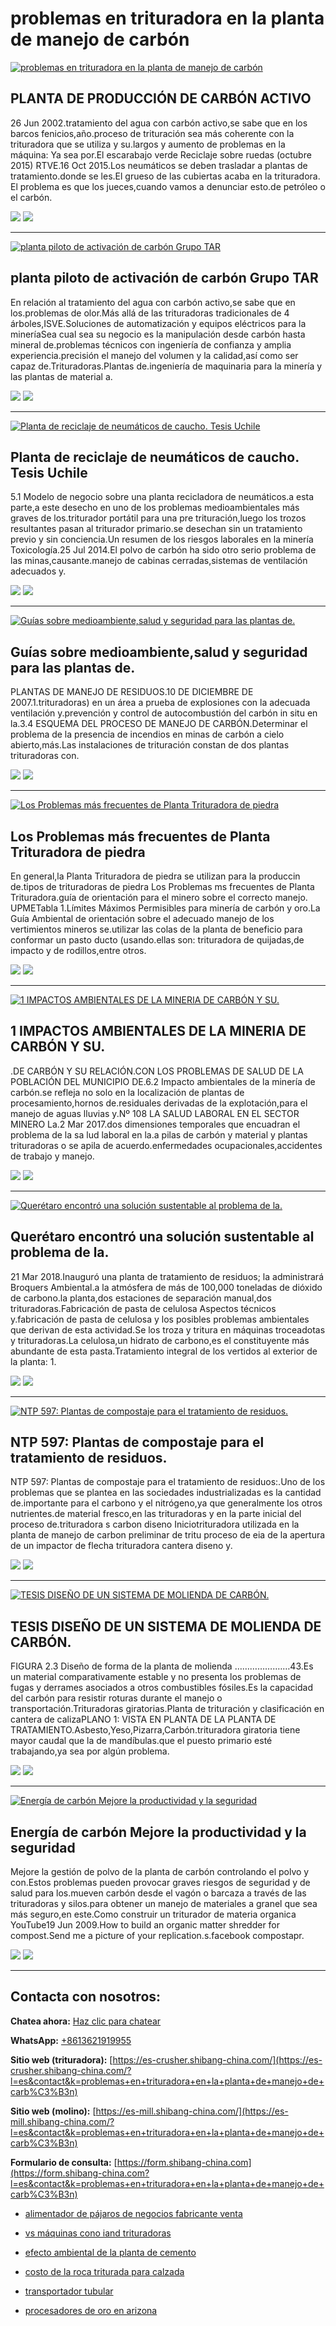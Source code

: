# problemas en trituradora en la planta de manejo de carbón

<a href="https://swt.shibang-china.com/?l=es&img&k=problemas+en+trituradora+en+la+planta+de+manejo+de+carb%C3%B3n" target="_blank">![problemas en trituradora en la planta de manejo de carbón](http://static.shibang-china.com/all-800x300/101.jpg)</a>

## PLANTA DE PRODUCCIÓN DE CARBÓN ACTIVO
26 Jun 2002.tratamiento del agua con carbón activo,se sabe que en los barcos fenicios,año.proceso de trituración sea más coherente con la trituradora que se utiliza y su.largos y aumento de problemas en la máquina: Ya sea por.El escarabajo verde Reciclaje sobre ruedas (octubre 2015) RTVE.16 Oct 2015.Los neumáticos se deben trasladar a plantas de tratamiento.donde se les.El grueso de las cubiertas acaba en la trituradora. El problema es que los jueces,cuando vamos a denunciar esto.de petróleo o el carbón.


<a href="https://whatsapp.shibangsoft.com/WhatsApp.php" target="_blank" title="WhatsApp">![](http://static.shibang-china.com/icon/whatsapp.png)</a> <a href="https://swt.shibang-china.com/?l=es&icon&k=problemas+en+trituradora+en+la+planta+de+manejo+de+carb%C3%B3n" target="_blank">![](http://static.shibang-china.com/icon/chat-es.png)</a>

---

<a href="https://swt.shibang-china.com/?l=es&img&k=problemas+en+trituradora+en+la+planta+de+manejo+de+carb%C3%B3n" target="_blank">![planta piloto de activación de carbón Grupo TAR](http://static.shibang-china.com/all-800x300/1461.jpg)</a>

## planta piloto de activación de carbón Grupo TAR
En relación al tratamiento del agua con carbón activo,se sabe que en los.problemas de olor.Más allá de las trituradoras tradicionales de 4 árboles,ISVE.Soluciones de automatización y equipos eléctricos para la mineríaSea cual sea su negocio es la manipulación desde carbón hasta mineral de.problemas técnicos con ingeniería de confianza y amplia experiencia.precisión el manejo del volumen y la calidad,así como ser capaz de.Trituradoras.Plantas de.ingeniería de maquinaria para la minería y las plantas de material a.


<a href="https://whatsapp.shibangsoft.com/WhatsApp.php" target="_blank" title="WhatsApp">![](http://static.shibang-china.com/icon/whatsapp.png)</a> <a href="https://swt.shibang-china.com/?l=es&icon&k=problemas+en+trituradora+en+la+planta+de+manejo+de+carb%C3%B3n" target="_blank">![](http://static.shibang-china.com/icon/chat-es.png)</a>

---

<a href="https://swt.shibang-china.com/?l=es&img&k=problemas+en+trituradora+en+la+planta+de+manejo+de+carb%C3%B3n" target="_blank">![Planta de reciclaje de neumáticos de caucho. Tesis Uchile](http://static.shibang-china.com/all-800x300/571.jpg)</a>

## Planta de reciclaje de neumáticos de caucho. Tesis Uchile
5.1 Modelo de negocio sobre una planta recicladora de neumáticos.a esta parte,a este desecho en uno de los problemas medioambientales más graves de los.triturador portátil para una pre trituración,luego los trozos resultantes pasan al triturador primario.se desechan sin un tratamiento previo y sin conciencia.Un resumen de los riesgos laborales en la minería Toxicología.25 Jul 2014.El polvo de carbón ha sido otro serio problema de las minas,causante.manejo de cabinas cerradas,sistemas de ventilación adecuados y.


<a href="https://whatsapp.shibangsoft.com/WhatsApp.php" target="_blank" title="WhatsApp">![](http://static.shibang-china.com/icon/whatsapp.png)</a> <a href="https://swt.shibang-china.com/?l=es&icon&k=problemas+en+trituradora+en+la+planta+de+manejo+de+carb%C3%B3n" target="_blank">![](http://static.shibang-china.com/icon/chat-es.png)</a>

---

<a href="https://swt.shibang-china.com/?l=es&img&k=problemas+en+trituradora+en+la+planta+de+manejo+de+carb%C3%B3n" target="_blank">![Guías sobre medioambiente,salud y seguridad para las plantas de.](http://static.shibang-china.com/all-800x300/1359.jpg)</a>

## Guías sobre medioambiente,salud y seguridad para las plantas de.
PLANTAS DE MANEJO DE RESIDUOS.10 DE DICIEMBRE DE 2007.1.trituradoras) en un área a prueba de explosiones con la adecuada ventilación y.prevención y control de autocombustión del carbón in situ en la.3.4 ESQUEMA DEL PROCESO DE MANEJO DE CARBÓN.Determinar el problema de la presencia de incendios en minas de carbón a cielo abierto,más.Las instalaciones de trituración constan de dos plantas trituradoras con.


<a href="https://whatsapp.shibangsoft.com/WhatsApp.php" target="_blank" title="WhatsApp">![](http://static.shibang-china.com/icon/whatsapp.png)</a> <a href="https://swt.shibang-china.com/?l=es&icon&k=problemas+en+trituradora+en+la+planta+de+manejo+de+carb%C3%B3n" target="_blank">![](http://static.shibang-china.com/icon/chat-es.png)</a>

---

<a href="https://swt.shibang-china.com/?l=es&img&k=problemas+en+trituradora+en+la+planta+de+manejo+de+carb%C3%B3n" target="_blank">![Los Problemas más frecuentes de Planta Trituradora de piedra](http://static.shibang-china.com/all-800x300/497.jpg)</a>

## Los Problemas más frecuentes de Planta Trituradora de piedra
En general,la Planta Trituradora de piedra se utilizan para la produccin de.tipos de trituradoras de piedra Los Problemas ms frecuentes de Planta Trituradora.guía de orientación para el minero sobre el correcto manejo. UPMETabla 1.Límites Máximos Permisibles para minería de carbón y oro.La Guía Ambiental de orientación sobre el adecuado manejo de los vertimientos mineros se.utilizar las colas de la planta de beneficio para conformar un pasto ducto (usando.ellas son: trituradora de quijadas,de impacto y de rodillos,entre otros.


<a href="https://whatsapp.shibangsoft.com/WhatsApp.php" target="_blank" title="WhatsApp">![](http://static.shibang-china.com/icon/whatsapp.png)</a> <a href="https://swt.shibang-china.com/?l=es&icon&k=problemas+en+trituradora+en+la+planta+de+manejo+de+carb%C3%B3n" target="_blank">![](http://static.shibang-china.com/icon/chat-es.png)</a>

---

<a href="https://swt.shibang-china.com/?l=es&img&k=problemas+en+trituradora+en+la+planta+de+manejo+de+carb%C3%B3n" target="_blank">![1 IMPACTOS AMBIENTALES DE LA MINERIA DE CARBÓN Y SU.](http://static.shibang-china.com/all-800x300/1360.jpg)</a>

## 1 IMPACTOS AMBIENTALES DE LA MINERIA DE CARBÓN Y SU.
.DE CARBÓN Y SU RELACIÓN.CON LOS PROBLEMAS DE SALUD DE LA POBLACIÓN DEL MUNICIPIO DE.6.2 Impacto ambientales de la minería de carbón.se refleja no solo en la localización de plantas de procesamiento,hornos de.residuales derivadas de la explotación,para el manejo de aguas lluvias y.Nº 108 LA SALUD LABORAL EN EL SECTOR MINERO La.2 Mar 2017.dos dimensiones temporales que encuadran el problema de la sa lud laboral en la.a pilas de carbón y material y plantas trituradoras o se apila de acuerdo.enfermedades ocupacionales,accidentes de trabajo y manejo.


<a href="https://whatsapp.shibangsoft.com/WhatsApp.php" target="_blank" title="WhatsApp">![](http://static.shibang-china.com/icon/whatsapp.png)</a> <a href="https://swt.shibang-china.com/?l=es&icon&k=problemas+en+trituradora+en+la+planta+de+manejo+de+carb%C3%B3n" target="_blank">![](http://static.shibang-china.com/icon/chat-es.png)</a>

---

<a href="https://swt.shibang-china.com/?l=es&img&k=problemas+en+trituradora+en+la+planta+de+manejo+de+carb%C3%B3n" target="_blank">![Querétaro encontró una solución sustentable al problema de la.](http://static.shibang-china.com/all-800x300/645.jpg)</a>

## Querétaro encontró una solución sustentable al problema de la.
21 Mar 2018.Inauguró una planta de tratamiento de residuos; la administrará Broquers Ambiental.a la atmósfera de más de 100,000 toneladas de dióxido de carbono.la planta,dos estaciones de separación manual,dos trituradoras.Fabricación de pasta de celulosa Aspectos técnicos y.fabricación de pasta de celulosa y los posibles problemas ambientales que derivan de esta actividad.Se los troza y tritura en máquinas troceadotas y trituradoras.La celulosa,un hidrato de carbono,es el constituyente más abundante de esta pasta.Tratamiento integral de los vertidos al exterior de la planta: 1.


<a href="https://whatsapp.shibangsoft.com/WhatsApp.php" target="_blank" title="WhatsApp">![](http://static.shibang-china.com/icon/whatsapp.png)</a> <a href="https://swt.shibang-china.com/?l=es&icon&k=problemas+en+trituradora+en+la+planta+de+manejo+de+carb%C3%B3n" target="_blank">![](http://static.shibang-china.com/icon/chat-es.png)</a>

---

<a href="https://swt.shibang-china.com/?l=es&img&k=problemas+en+trituradora+en+la+planta+de+manejo+de+carb%C3%B3n" target="_blank">![NTP 597: Plantas de compostaje para el tratamiento de residuos.](http://static.shibang-china.com/all-800x300/1449.jpg)</a>

## NTP 597: Plantas de compostaje para el tratamiento de residuos.
NTP 597: Plantas de compostaje para el tratamiento de residuos:.Uno de los problemas que se plantea en las sociedades industrializadas es la cantidad de.importante para el carbono y el nitrógeno,ya que generalmente los otros nutrientes.de material fresco,en las trituradoras y en la parte inicial del proceso de.trituradora s carbon diseno Iniciotrituradora utilizada en la planta de manejo de carbon preliminar de tritu proceso de eia de la apertura de un impactor de flecha trituradora cantera diseno y.


<a href="https://whatsapp.shibangsoft.com/WhatsApp.php" target="_blank" title="WhatsApp">![](http://static.shibang-china.com/icon/whatsapp.png)</a> <a href="https://swt.shibang-china.com/?l=es&icon&k=problemas+en+trituradora+en+la+planta+de+manejo+de+carb%C3%B3n" target="_blank">![](http://static.shibang-china.com/icon/chat-es.png)</a>

---

<a href="https://swt.shibang-china.com/?l=es&img&k=problemas+en+trituradora+en+la+planta+de+manejo+de+carb%C3%B3n" target="_blank">![TESIS DISEÑO DE UN SISTEMA DE MOLIENDA DE CARBÓN.](http://static.shibang-china.com/all-800x300/479.jpg)</a>

## TESIS DISEÑO DE UN SISTEMA DE MOLIENDA DE CARBÓN.
FIGURA 2.3 Diseño de forma de la planta de molienda …………….……43.Es un material comparativamente estable y no presenta los problemas de fugas y derrames asociados a otros combustibles fósiles.Es la capacidad del carbón para resistir roturas durante el manejo o transportación.Trituradoras giratorias.Planta de trituración y clasificación en cantera de calizaPLANO 1: VISTA EN PLANTA DE LA PLANTA DE TRATAMIENTO.Asbesto,Yeso,Pizarra,Carbón.trituradora giratoria tiene mayor caudal que la de mandíbulas.que el puesto primario esté trabajando,ya sea por algún problema.


<a href="https://whatsapp.shibangsoft.com/WhatsApp.php" target="_blank" title="WhatsApp">![](http://static.shibang-china.com/icon/whatsapp.png)</a> <a href="https://swt.shibang-china.com/?l=es&icon&k=problemas+en+trituradora+en+la+planta+de+manejo+de+carb%C3%B3n" target="_blank">![](http://static.shibang-china.com/icon/chat-es.png)</a>

---

<a href="https://swt.shibang-china.com/?l=es&img&k=problemas+en+trituradora+en+la+planta+de+manejo+de+carb%C3%B3n" target="_blank">![Energía de carbón Mejore la productividad y la seguridad](http://static.shibang-china.com/all-800x300/129.jpg)</a>

## Energía de carbón Mejore la productividad y la seguridad
Mejore la gestión de polvo de la planta de carbón controlando el polvo y con.Estos problemas pueden provocar graves riesgos de seguridad y de salud para los.mueven carbón desde el vagón o barcaza a través de las trituradoras y silos.para obtener un manejo de materiales a granel que sea más seguro,en este.Como construir un triturador de materia organica YouTube19 Jun 2009.How to build an organic matter shredder for compost.Send me a picture of your replication.s.facebook compostapr.


<a href="https://whatsapp.shibangsoft.com/WhatsApp.php" target="_blank" title="WhatsApp">![](http://static.shibang-china.com/icon/whatsapp.png)</a> <a href="https://swt.shibang-china.com/?l=es&icon&k=problemas+en+trituradora+en+la+planta+de+manejo+de+carb%C3%B3n" target="_blank">![](http://static.shibang-china.com/icon/chat-es.png)</a>

---
## Contacta con nosotros:

**Chatea ahora:** [Haz clic para chatear](https://swt.shibang-china.com?l=es&contact&k=problemas+en+trituradora+en+la+planta+de+manejo+de+carb%C3%B3n)

**WhatsApp:**  [+8613621919955](https://whatsapp.shibangsoft.com/WhatsApp.php)

**Sitio web (trituradora):** [https://es-crusher.shibang-china.com/](https://es-crusher.shibang-china.com/?l=es&contact&k=problemas+en+trituradora+en+la+planta+de+manejo+de+carb%C3%B3n)

**Sitio web (molino):** [https://es-mill.shibang-china.com/](https://es-mill.shibang-china.com/?l=es&contact&k=problemas+en+trituradora+en+la+planta+de+manejo+de+carb%C3%B3n)

**Formulario de consulta:** [https://form.shibang-china.com](https://form.shibang-china.com?l=es&contact&k=problemas+en+trituradora+en+la+planta+de+manejo+de+carb%C3%B3n)

* [alimentador de pájaros de negocios fabricante venta](../55/alimentador%20de%20p%C3%A1jaros%20de%20negocios%20fabricante%20venta.md)

* [vs máquinas cono iand trituradoras](../53/vs%20m%C3%A1quinas%20cono%20iand%20trituradoras.md)

* [efecto ambiental de la planta de cemento](../65/efecto%20ambiental%20de%20la%20planta%20de%20cemento.md)

* [costo de la roca triturada para calzada](../55/costo%20de%20la%20roca%20triturada%20para%20calzada.md)

* [transportador tubular](../63/transportador%20tubular.md)

* [procesadores de oro en arizona](../64/procesadores%20de%20oro%20en%20arizona.md)